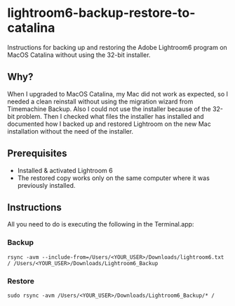 # lightroom6-backup-restore-to-catalina
Instructions for backing up and restoring the Adobe Lightroom6 program on MacOS Catalina without using the 32-bit installer.

## Why?
When I upgraded to MacOS Catalina, my Mac did not work as expected, so I needed a clean reinstall without using the migration wizard from Timemachine Backup. Also I could not use the installer because of the 32-bit problem.
Then I checked what files the installer has installed and documented how I backed up and restored Lightroom on the new Mac installation without the need of the installer.

## Prerequisites

 - Installed & activated Lightroom 6 
 - The restored copy works only on the same computer where it was previously installed.

## Instructions
 
All you need to do is executing the following in the Terminal.app:

### Backup

    rsync -avm --include-from=/Users/<YOUR_USER>/Downloads/lightroom6.txt / /Users/<YOUR_USER>/Downloads/Lightroom6_Backup 

### Restore

    sudo rsync -avm /Users/<YOUR_USER>/Downloads/Lightroom6_Backup/* /
